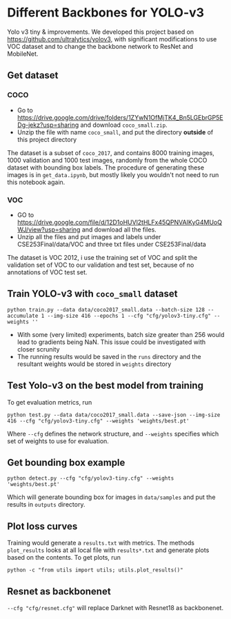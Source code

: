 # Different Backbones for YOLO-v3
Yolo v3 tiny &amp; improvements. We developed this project based on https://github.com/ultralytics/yolov3, with significant modifications to use VOC dataset and to change the backbone network to ResNet and MobileNet.

## Get dataset
### COCO
- Go to https://drive.google.com/drive/folders/1ZYwN1OfMjTK4_Bn5LGEbrGP5EDg-jekz?usp=sharing and download `coco_small.zip`.
- Unzip the file with name `coco_small`, and put the directory **outside** of this project directory

The dataset is a subset of `coco_2017`, and contains 8000 training images, 1000 validation and 1000 test images, randomly from the whole COCO dataset with bounding box labels. The procedure of generating these images is in `get_data.ipynb`, but mostly likely you wouldn't not need to run this notebook again.

### VOC
- GO to https://drive.google.com/file/d/12D1oHUVl2tHLFx45QPNVAIKyG4MUoQWJ/view?usp=sharing  and download all the files. 
- Unzip all the files and put images and labels under CSE253Final/data/VOC and three txt files under CSE253Final/data


The dataset is VOC 2012, i use the training set of VOC and split the validation set of VOC to our validation and test set, because of no annotations of VOC test set. 

## Train YOLO-v3 with `coco_small` dataset

```
python train.py --data data/coco2017_small.data --batch-size 128 --accumulate 1 --img-size 416 --epochs 1 --cfg "cfg/yolov3-tiny.cfg" --weights ''
```

- With some (very limited) experiments, batch size greater than 256 would lead to gradients being NaN. This issue could be investigated with closer scrunity
- The running results would be saved in the `runs` directory and the resultant weights would be stored in `weights` directory

## Test Yolo-v3 on the best model from training

To get evaluation metrics, run

```
python test.py --data data/coco2017_small.data --save-json --img-size 416 --cfg "cfg/yolov3-tiny.cfg" --weights 'weights/best.pt'
```

Where `--cfg` defines the network structure, and `--weights` specifies which set of weights to use for evaluation.

## Get bounding box example

```
python detect.py --cfg "cfg/yolov3-tiny.cfg" --weights 'weights/best.pt'
```

Which will generate bounding box for images in `data/samples` and put the results in `outputs` directory.

## Plot loss curves

Training would generate a `results.txt` with metrics. The methods `plot_results` looks at all local file with `results*.txt` and generate plots based on the contents. To get plots, run

```
python -c "from utils import utils; utils.plot_results()"
```
## Resnet as backbonenet
`--cfg "cfg/resnet.cfg"` will replace Darknet with Resnet18 as backbonenet.
